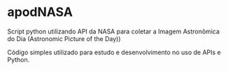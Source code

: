 # apodNASA
Script python utilizando API da NASA para coletar a Imagem Astronômica do Dia (Astronomic Picture of the Day))

Código simples utilizado para estudo e desenvolvimento no uso de APIs e Python.
